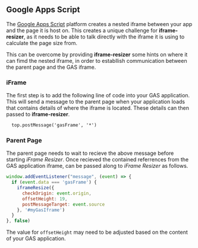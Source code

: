 ## Google Apps Script

The [Google Apps Script](https://www.google.com/script/start/) platform creates a nested iframe between your app and the page it is host on. This creates a unique challenge for **iframe-resizer**, as it needs to be able to talk directly with the iframe it is using to calculate the page size from.

This can be overcome by providing **iframe-resizer** some hints on where it can fimd the nested iframe, in order to establlish communication between the parent page and the GAS iframe.

### iFrame

The first step is to add the following line of code into your GAS application. This will send a message to the parent page when your application loads that contains details of where the iframe is located. These details can then passed to **iframe-resizer**.

```html
  top.postMessage('gasFrame', '*')
```

### Parent Page

The parent page needs to wait to recieve the above message before starting _iFrame Resizer_. Once recieved the contained referrences from the GAS application iframe, can be passed along to _iFrame Resizer_ as follows.

```js
window.addEventListener("message", (event) => {
  if (event.data === 'gasFrame') {
    iframeResize({
      checkOrigin: event.origin,
      offsetHeight: 19,
      postMessageTarget: event.source
    }, '#myGasIframe')
  }
}, false)
```

The value for `offsetHeight` may need to be adjusted based on the content of your GAS application.
